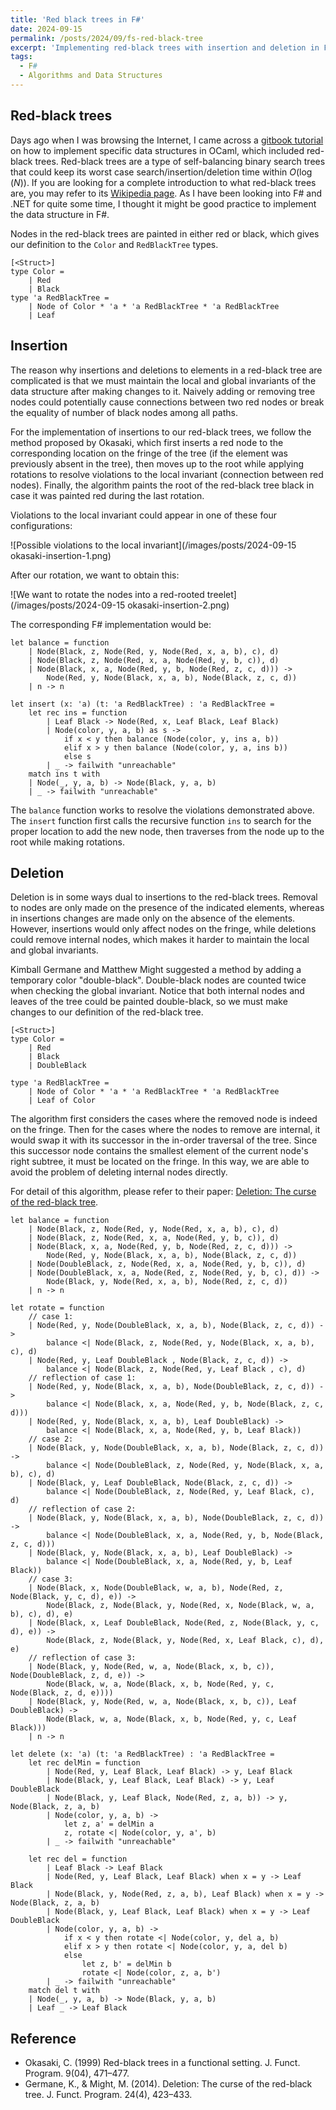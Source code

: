 ```yaml
---
title: 'Red black trees in F#'
date: 2024-09-15
permalink: /posts/2024/09/fs-red-black-tree
excerpt: 'Implementing red-black trees with insertion and deletion in F#.'
tags:
  - F#
  - Algorithms and Data Structures
---
```


Red-black trees
------

Days ago when I was browsing the Internet, I came across a [gitbook tutorial](https://cs3110.github.io/textbook/chapters/ds/rb.html) on how to implement specific data structures in OCaml, which included red-black trees. Red-black trees are a type of self-balancing binary search trees that could keep its worst case search/insertion/deletion time within $O(\log(N))$. If you are looking for a complete introduction to what red-black trees are, you may refer to its [Wikipedia page](https://en.wikipedia.org/wiki/Red%E2%80%93black_tree). As I have been looking into F# and .NET for quite some time, I thought it might be good practice to implement the data structure in F#.

Nodes in the red-black trees are painted in either red or black, which gives our definition to the `Color` and `RedBlackTree` types.

```F#
[<Struct>]
type Color =
	| Red
	| Black
type 'a RedBlackTree =
	| Node of Color * 'a * 'a RedBlackTree * 'a RedBlackTree
	| Leaf
```

## Insertion

The reason why insertions and deletions to elements in a red-black tree are complicated is that we must maintain the local and global invariants of the data structure after making changes to it. Naively adding or removing tree nodes could potentially cause connections between two red nodes or break the equality of number of black nodes among all paths.

For the implementation of insertions to our red-black trees, we follow the method proposed by Okasaki, which first inserts a red node to the corresponding location on the fringe of the tree (if the element was previously absent in the tree), then moves up to the root while applying rotations to resolve violations to the local invariant (connection between red nodes). Finally, the algorithm paints the root of the red-black tree black in case it was painted red during the last rotation.

Violations to the local invariant could appear in one of these four configurations:

![Possible violations to the local invariant](/images/posts/2024-09-15 okasaki-insertion-1.png)

After our rotation, we want to obtain this:

![We want to rotate the nodes into a red-rooted treelet](/images/posts/2024-09-15 okasaki-insertion-2.png)

The corresponding F# implementation would be:

```F#
let balance = function
    | Node(Black, z, Node(Red, y, Node(Red, x, a, b), c), d)
    | Node(Black, z, Node(Red, x, a, Node(Red, y, b, c)), d)
    | Node(Black, x, a, Node(Red, y, b, Node(Red, z, c, d))) ->
        Node(Red, y, Node(Black, x, a, b), Node(Black, z, c, d))
    | n -> n

let insert (x: 'a) (t: 'a RedBlackTree) : 'a RedBlackTree =
    let rec ins = function
        | Leaf Black -> Node(Red, x, Leaf Black, Leaf Black)
        | Node(color, y, a, b) as s ->
            if x < y then balance (Node(color, y, ins a, b))
            elif x > y then balance (Node(color, y, a, ins b))
            else s
        | _ -> failwith "unreachable"
    match ins t with
    | Node(_, y, a, b) -> Node(Black, y, a, b)
    | _ -> failwith "unreachable"
```

The `balance` function works to resolve the violations demonstrated above. The `insert` function first calls the recursive function `ins` to search for the proper location to add the new node, then traverses from the node up to the root while making rotations.

##  Deletion

Deletion is in some ways dual to insertions to the red-black trees. Removal to nodes are only made on the presence of the indicated elements, whereas in insertions changes are made only on the absence of the elements. However, insertions would only affect nodes on the fringe, while deletions could remove internal nodes, which makes it harder to maintain the local and global invariants.

Kimball Germane and Matthew Might suggested a method by adding a temporary color "double-black". Double-black nodes are counted twice when checking the global invariant. Notice that both internal nodes and leaves of the tree could be painted double-black, so we must make changes to our definition of the red-black tree.

``` F#
[<Struct>]
type Color =
    | Red
    | Black
    | DoubleBlack

type 'a RedBlackTree =
    | Node of Color * 'a * 'a RedBlackTree * 'a RedBlackTree
    | Leaf of Color
```

The algorithm first considers the cases where the removed node is indeed on the fringe. Then for the cases where the nodes to remove are internal, it would swap it with its successor in the in-order traversal of the tree. Since this successor node contains the smallest element of the current node's right subtree, it must be  located on the fringe. In this way, we are able to avoid the problem of deleting internal nodes directly.

For detail of this algorithm, please refer to their paper: [Deletion: The curse of the red-black tree](https://www.cs.ox.ac.uk/ralf.hinze/WG2.8/32/slides/red-black-pearl.pdf).

```F#
let balance = function
    | Node(Black, z, Node(Red, y, Node(Red, x, a, b), c), d)
    | Node(Black, z, Node(Red, x, a, Node(Red, y, b, c)), d)
    | Node(Black, x, a, Node(Red, y, b, Node(Red, z, c, d))) ->
        Node(Red, y, Node(Black, x, a, b), Node(Black, z, c, d))
    | Node(DoubleBlack, z, Node(Red, x, a, Node(Red, y, b, c)), d)
    | Node(DoubleBlack, x, a, Node(Red, z, Node(Red, y, b, c), d)) ->
        Node(Black, y, Node(Red, x, a, b), Node(Red, z, c, d))
    | n -> n

let rotate = function
    // case 1:
    | Node(Red, y, Node(DoubleBlack, x, a, b), Node(Black, z, c, d)) ->
        balance <| Node(Black, z, Node(Red, y, Node(Black, x, a, b), c), d)
    | Node(Red, y, Leaf DoubleBlack , Node(Black, z, c, d)) ->
        balance <| Node(Black, z, Node(Red, y, Leaf Black , c), d)
    // reflection of case 1:
    | Node(Red, y, Node(Black, x, a, b), Node(DoubleBlack, z, c, d)) ->
        balance <| Node(Black, x, a, Node(Red, y, b, Node(Black, z, c, d)))
    | Node(Red, y, Node(Black, x, a, b), Leaf DoubleBlack) ->
        balance <| Node(Black, x, a, Node(Red, y, b, Leaf Black))
    // case 2:
    | Node(Black, y, Node(DoubleBlack, x, a, b), Node(Black, z, c, d)) ->
        balance <| Node(DoubleBlack, z, Node(Red, y, Node(Black, x, a, b), c), d)
    | Node(Black, y, Leaf DoubleBlack, Node(Black, z, c, d)) ->
        balance <| Node(DoubleBlack, z, Node(Red, y, Leaf Black, c), d)
    // reflection of case 2:
    | Node(Black, y, Node(Black, x, a, b), Node(DoubleBlack, z, c, d)) ->
        balance <| Node(DoubleBlack, x, a, Node(Red, y, b, Node(Black, z, c, d)))
    | Node(Black, y, Node(Black, x, a, b), Leaf DoubleBlack) ->
        balance <| Node(DoubleBlack, x, a, Node(Red, y, b, Leaf Black))
    // case 3:
    | Node(Black, x, Node(DoubleBlack, w, a, b), Node(Red, z, Node(Black, y, c, d), e)) ->
        Node(Black, z, Node(Black, y, Node(Red, x, Node(Black, w, a, b), c), d), e)
    | Node(Black, x, Leaf DoubleBlack, Node(Red, z, Node(Black, y, c, d), e)) ->
        Node(Black, z, Node(Black, y, Node(Red, x, Leaf Black, c), d), e)
    // reflection of case 3:
    | Node(Black, y, Node(Red, w, a, Node(Black, x, b, c)), Node(DoubleBlack, z, d, e)) ->
        Node(Black, w, a, Node(Black, x, b, Node(Red, y, c, Node(Black, z, d, e))))
    | Node(Black, y, Node(Red, w, a, Node(Black, x, b, c)), Leaf DoubleBlack) ->
        Node(Black, w, a, Node(Black, x, b, Node(Red, y, c, Leaf Black)))
    | n -> n

let delete (x: 'a) (t: 'a RedBlackTree) : 'a RedBlackTree =
    let rec delMin = function
        | Node(Red, y, Leaf Black, Leaf Black) -> y, Leaf Black
        | Node(Black, y, Leaf Black, Leaf Black) -> y, Leaf DoubleBlack
        | Node(Black, y, Leaf Black, Node(Red, z, a, b)) -> y, Node(Black, z, a, b)
        | Node(color, y, a, b) ->
            let z, a' = delMin a
            z, rotate <| Node(color, y, a', b)
        | _ -> failwith "unreachable"
        
    let rec del = function
        | Leaf Black -> Leaf Black
        | Node(Red, y, Leaf Black, Leaf Black) when x = y -> Leaf Black
        | Node(Black, y, Node(Red, z, a, b), Leaf Black) when x = y -> Node(Black, z, a, b)
        | Node(Black, y, Leaf Black, Leaf Black) when x = y -> Leaf DoubleBlack
        | Node(color, y, a, b) ->
            if x < y then rotate <| Node(color, y, del a, b)
            elif x > y then rotate <| Node(color, y, a, del b)
            else
                let z, b' = delMin b
                rotate <| Node(color, z, a, b')
        | _ -> failwith "unreachable"
    match del t with
    | Node(_, y, a, b) -> Node(Black, y, a, b)
    | Leaf _ -> Leaf Black
```

## Reference

-   Okasaki, C. (1999) Red-black trees in a functional setting. J. Funct. Program. 9(04), 471–477.
-   Germane, K., & Might, M. (2014). Deletion: The curse of the red-black tree. J. Funct. Program. 24(4), 423–433.
